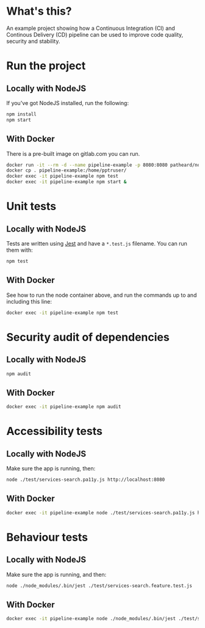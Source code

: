 # What's this?
An example project showing how a Continuous Integration (CI) and Continous Delivery (CD) pipeline can be used to improve code quality, security and stability.

# Run the project
## Locally with NodeJS
If you've got NodeJS installed, run the following:
```bash
npm install
npm start
```
## With Docker
There is a pre-built image on gitlab.com you can run.
```bash
docker run -it --rm -d --name pipeline-example -p 8080:8080 patheard/node-puppeteer:latest
docker cp . pipeline-example:/home/pptruser/
docker exec -it pipeline-example npm test
docker exec -it pipeline-example npm start &
```

# Unit tests
## Locally with NodeJS
Tests are written using [Jest](https://jestjs.io/docs/en/getting-started) and have a `*.test.js` filename.  You can run them with:
```bash
npm test
```
## With Docker
See how to run the node container above, and run the commands up to and including this line:
```bash
docker exec -it pipeline-example npm test
```

# Security audit of dependencies
## Locally with NodeJS
```bash
npm audit
```
## With Docker
```bash
docker exec -it pipeline-example npm audit
```

# Accessibility tests
## Locally with NodeJS
Make sure the app is running, then:
```bash
node ./test/services-search.pa11y.js http://localhost:8080
```
## With Docker
```bash
docker exec -it pipeline-example node ./test/services-search.pa11y.js http://localhost:8080
```

# Behaviour tests
## Locally with NodeJS
Make sure the app is running, and then:
```bash
node ./node_modules/.bin/jest ./test/services-search.feature.test.js
```
## With Docker
```bash
docker exec -it pipeline-example node ./node_modules/.bin/jest ./test/services-search.feature.test.js
```

